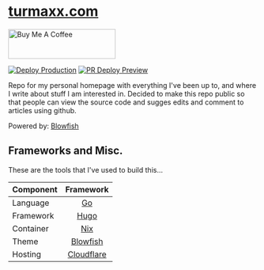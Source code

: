 # [turmaxx.com](https://turmaxx.com)

<a href="https://www.buymeacoffee.com/turmaxx" target="_blank"><img src="https://cdn.buymeacoffee.com/buttons/v2/default-yellow.png" alt="Buy Me A Coffee" style="height: 60px !important;width: 217px !important;" ></a>

[![Deploy Production](https://github.com/turmaxx/homepage/actions/workflows/firebase-hosting-merge.yml/badge.svg)](https://github.com/turmaxx/homepage/actions/workflows/firebase-hosting-merge.yml) [![PR Deploy Preview](https://github.com/turmaxx/homepage/actions/workflows/firebase-hosting-pull-request.yml/badge.svg)](https://github.com/turmaxx/homepage/actions/workflows/firebase-hosting-pull-request.yml)

Repo for my personal homepage with everything I've been up to, and where I write about stuff I am interested in. Decided to make this repo public so that people can view the source code and sugges edits and comment to articles using github.

Powered by: [Blowfish](https://github.com/nunocoracao/blowfish)

## Frameworks and Misc.
These are the tools that I've used to build this...

| Component      | Framework    |
| :------------- | :----------: |
| Language       | [Go](https://go.dev/) |
| Framework      | [Hugo](https://gohugo.io) |
| Container      | [Nix](https://nixos.org/explore) | 
| Theme          | [Blowfish](https://github.com/nunocoracao/blowfish) |
| Hosting        | [Cloudflare](https://dash.cloudflare.com) |

<!-- 
- [Go 🦫](https://https://go.dev)
- [Hugo ](https://gohugo.io)
- [Docker 🐋](https://docker.com)
- [Blowfish 🐡](https://github.com/nunocoracao/blowfish)
- [Firebase 🔥](https://firebase.google.com) -->

<!-- ### Hugo - Framework
https://gohugo.io

### Blowfish - Theme
https://github.com/nunocoracao/blowfish

### Firebase - Hosting
https://firebase.google.com/ -->
